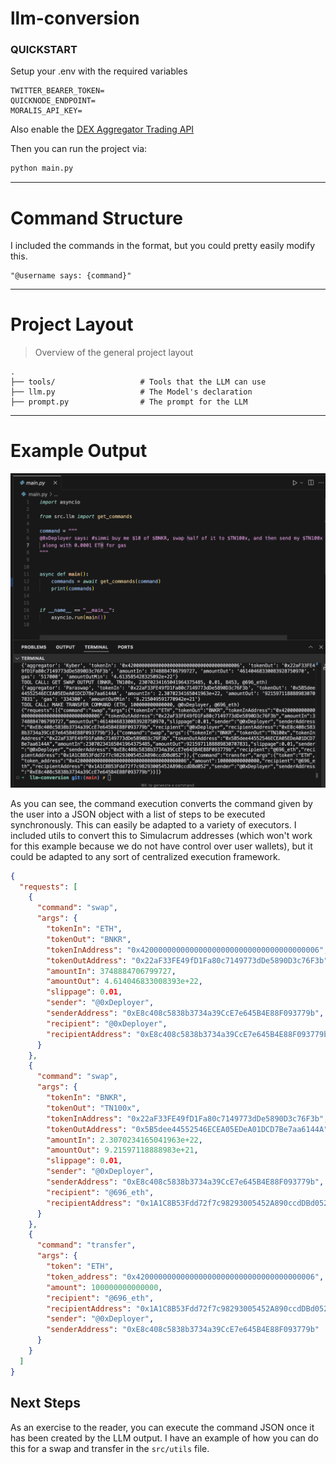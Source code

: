 # llm-conversion


### QUICKSTART

Setup your .env with the required variables
```
TWITTER_BEARER_TOKEN=
QUICKNODE_ENDPOINT=
MORALIS_API_KEY=
```

Also enable the [DEX Aggregator Trading API](https://marketplace.quicknode.com/add-on/dex-aggregator-trading-api)

Then you can run the project via:

```bash
python main.py
```

---

# Command Structure

I included the commands in the format, but you could pretty easily modify this.
```
"@username says: {command}"
```

---

# Project Layout

> Overview of the general project layout

    .
    ├── tools/                   # Tools that the LLM can use
    ├── llm.py                   # The Model's declaration
    ├── prompt.py                # The prompt for the LLM

---

# Example Output


![An image of the output from a run](./assets/screenshot.png?raw=true "Command Execution")

As you can see, the command execution converts the command given by the user into a JSON object with a list of steps to be executed synchronously.  This can easily be adapted to a variety of executors.  I included utils to convert this to Simulacrum addresses (which won't work for this example because we do not have control over user wallets), but it could be adapted to any sort of centralized execution framework.

```json
{
  "requests": [
    {
      "command": "swap",
      "args": {
        "tokenIn": "ETH",
        "tokenOut": "BNKR",
        "tokenInAddress": "0x4200000000000000000000000000000000000006",
        "tokenOutAddress": "0x22aF33FE49fD1Fa80c7149773dDe5890D3c76F3b",
        "amountIn": 3748884706799727,
        "amountOut": 4.614046833008393e+22,
        "slippage": 0.01,
        "sender": "@0xDeployer",
        "senderAddress": "0xE8c408c5838b3734a39CcE7e645B4E88F093779b",
        "recipient": "@0xDeployer",
        "recipientAddress": "0xE8c408c5838b3734a39CcE7e645B4E88F093779b"
      }
    },
    {
      "command": "swap",
      "args": {
        "tokenIn": "BNKR",
        "tokenOut": "TN100x",
        "tokenInAddress": "0x22aF33FE49fD1Fa80c7149773dDe5890D3c76F3b",
        "tokenOutAddress": "0x5B5dee44552546ECEA05EDeA01DCD7Be7aa6144A",
        "amountIn": 2.3070234165041963e+22,
        "amountOut": 9.21597118888983e+21,
        "slippage": 0.01,
        "sender": "@0xDeployer",
        "senderAddress": "0xE8c408c5838b3734a39CcE7e645B4E88F093779b",
        "recipient": "@696_eth",
        "recipientAddress": "0x1A1C8B53Fdd72f7c98293005452A890ccdDBd052"
      }
    },
    {
      "command": "transfer",
      "args": {
        "token": "ETH",
        "token_address": "0x4200000000000000000000000000000000000006",
        "amount": 100000000000000,
        "recipient": "@696_eth",
        "recipientAddress": "0x1A1C8B53Fdd72f7c98293005452A890ccdDBd052",
        "sender": "@0xDeployer",
        "senderAddress": "0xE8c408c5838b3734a39CcE7e645B4E88F093779b"
      }
    }
  ]
}
```


## Next Steps

As an exercise to the reader, you can execute the command JSON once it has been created by the LLM output.  I have an example of how you can do this for a swap and transfer in the `src/utils` file.
